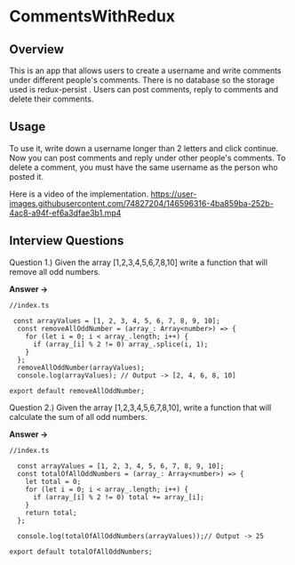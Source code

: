 # CommentsWithRedux

## Overview
This is an app that allows users to create a username and write comments under different people's comments. There is no database so the storage used is redux-persist . Users can post comments, reply to comments and delete their comments.

## Usage
To use it, write down a username longer than 2 letters and click continue. Now you can post comments and reply under other people's comments. To delete a comment, you must have the same username as the person who posted it.


Here is a video of the implementation. 
https://user-images.githubusercontent.com/74827204/146596316-4ba859ba-252b-4ac8-a94f-ef6a3dfae3b1.mp4


## Interview Questions

Question 1.)
Given the array [1,2,3,4,5,6,7,8,10] write a function that will remove all odd numbers.  

**Answer ->**
```
//index.ts

 const arrayValues = [1, 2, 3, 4, 5, 6, 7, 8, 9, 10];
  const removeAllOddNumber = (array_: Array<number>) => {
    for (let i = 0; i < array_.length; i++) {
      if (array_[i] % 2 != 0) array_.splice(i, 1);
    }
  };
  removeAllOddNumber(arrayValues);
  console.log(arrayValues); // Output -> [2, 4, 6, 8, 10]
  
export default removeAllOddNumber;
``` 

Question 2.)
Given the array [1,2,3,4,5,6,7,8,10], write a function that will calculate the  sum of all odd numbers.   

**Answer ->**
```
//index.ts

  const arrayValues = [1, 2, 3, 4, 5, 6, 7, 8, 9, 10];
  const totalOfAllOddNumbers = (array_: Array<number>) => {
    let total = 0;
    for (let i = 0; i < array_.length; i++) {
      if (array_[i] % 2 != 0) total += array_[i];
    }
    return total;
  };

  console.log(totalOfAllOddNumbers(arrayValues));// Output -> 25
  
export default totalOfAllOddNumbers;
``` 


